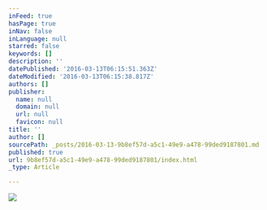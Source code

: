 ```yaml
---
inFeed: true
hasPage: true
inNav: false
inLanguage: null
starred: false
keywords: []
description: ''
datePublished: '2016-03-13T06:15:51.363Z'
dateModified: '2016-03-13T06:15:38.817Z'
authors: []
publisher:
  name: null
  domain: null
  url: null
  favicon: null
title: ''
author: []
sourcePath: _posts/2016-03-13-9b8ef57d-a5c1-49e9-a478-99ded9187801.md
published: true
url: 9b8ef57d-a5c1-49e9-a478-99ded9187801/index.html
_type: Article

---
```

![](https://the-grid-user-content.s3-us-west-2.amazonaws.com/065e16b4-0b9b-4042-8bc7-6571c512bdb9.jpg)